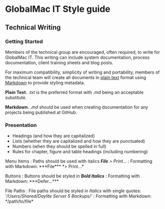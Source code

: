 # GlobalMac IT Style guide #


## Technical Writing ##


### Getting Started ###

Members of the technical group are encouraged, often required, to write for GlobalMac IT. This writing can include system documentation, process documentation, client training sheets and blog posts. 

For maximum compatibility, simplicity of writing and portability, members of the technical team will create all documents in [plain text][1] format using [Markdown][2] to provide styling metadata. 

**Plain Text.** *.txt* is the preferred format with *.md* being an acceptable substitute. 

**Markdown.** *.md* should be used when creating documentation for any projects being published at GitHub. 

### Presentation ###

- Headings (and how they are capitalized)
- Lists (whether they are capitalized and how they are punctuated)
- Numbers (when they should be spelled in full)
- Rules for chapter, figure and table headings (including numbering)

Menu Items
:	Paths should be used with italics  ***File*** *> Print…*
:	Formatting with Markdown: \*\*\*File\*\*\* \*> Print…\*

Buttons
:	Buttons should be styled in ***Bold Italics***
:	Formatting with Markdown: \*\*\*Defer…\*\*\*

File Paths
:	File paths should be styled in *Italics* with single quotes: *'/Users/Shared/Daylite Server 5 Backups/'*
:	Formatting with Markdown: \*/path/to/file\*





[1]: http://en.wikipedia.org/wiki/Plain_text
[2]: http://daringfireball.net/projects/markdown/

